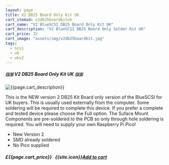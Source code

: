 ```yaml
---
layout: page
title: V2 DB25 Board Only Kit UK
cart_itemid: v2db25boardkituk
cart_name: "V2 BlueSCSI DB25 Board Only Kit UK"
cart_description: "V2 BlueSCSI DB25 Board Only Solder Kit UK"
cart_price: 32
cart_image: "assets/img/v2db25boardkit.jpg"
tags: 
  - scsi
  - uk
  - ukv2
---
```


##### 🇬🇧 V2 DB25 Board Only Kit UK 🇬🇧

![{{page.cart_description}}]({{page.cart_image}})

This is the NEW version 2 DB25 Kit Board only version of the BlueSCSI for UK buyers. This is usually used externally from the computer. Some soldering will be required to complete this device. If you prefer a complete and tested device please choose the Full option. The Suface Mount Components are pre-soldered to the PCB so only through hole soldering is required. You will need to supply your own Raspberry Pi Pico!

* New Version 2
* SMD already soldered
* No Pico supplied

##### £{{page.cart_price}} &nbsp; {{site.icon}}[Add to cart](/cart#{{page.cart_itemid}})